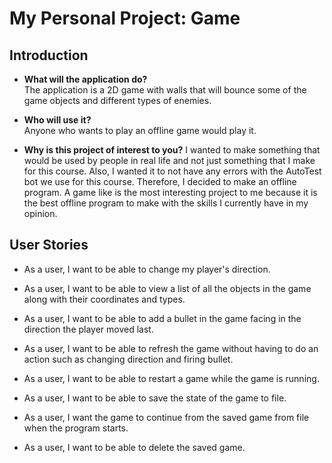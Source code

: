 # My Personal Project: Game

## Introduction

- **What will the application do?**  
The application is a 2D game with walls that will bounce 
some of the game objects and different types of enemies.

- **Who will use it?**  
Anyone who wants to play an offline game would play it.

- **Why is this project of interest to you?**
I wanted to make something that would be used by people in 
real life and not just something that I make for this 
course. Also, I wanted it to not have any errors with the 
AutoTest bot we use for this course. Therefore, I decided 
to make an offline program. A game like is the most 
interesting project to me because it is the best offline
program to make with the skills I currently have in my 
opinion.

## User Stories

- As a user, I want to be able to change my player's
 direction.

- As a user, I want to be able to view a list of all the
objects in the game along with their coordinates and types.

- As a user, I want to be able to add a bullet in the game
facing in the direction the player moved last.

- As a user, I want to be able to refresh the game without
having to do an action such as changing direction and firing
bullet.

- As a user, I want to be able to restart a game while the
game is running.

- As a user, I want to be able to save the state of the game
to file.

- As a user, I want the game to continue from the saved game
from file when the program starts.

- As a user, I want to be able to delete the saved game.